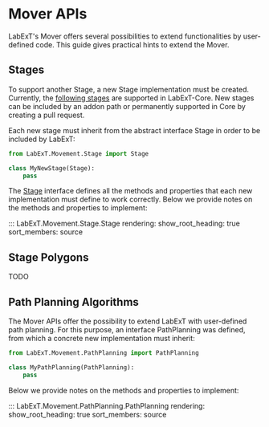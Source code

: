 # Mover APIs

LabExT's Mover offers several possibilities to extend functionalities by user-defined code.
This guide gives practical hints to extend the Mover.

## Stages

To support another Stage, a new Stage implementation must be created.
Currently, the [following stages]() are supported in LabExT-Core.
New stages can be included by an addon path or permanently supported in Core by creating a pull request.

Each new stage must inherit from the abstract interface Stage in order to be included by LabExT:

```py
from LabExT.Movement.Stage import Stage

class MyNewStage(Stage):
    pass
```

The [Stage]() interface defines all the methods and properties that each new implementation must define to work correctly.
Below we provide notes on the methods and properties to implement:

::: LabExT.Movement.Stage.Stage
    rendering:
        show_root_heading: true
        sort_members: source


## Stage Polygons
TODO


## Path Planning Algorithms
The Mover APIs offer the possibility to extend LabExT with user-defined path planning.
For this purpose, an interface PathPlanning was defined, from which a concrete new implementation must inherit:

```py
from LabExT.Movement.PathPlanning import PathPlanning

class MyPathPlanning(PathPlanning):
    pass
```

Below we provide notes on the methods and properties to implement:

::: LabExT.Movement.PathPlanning.PathPlanning
    rendering:
        show_root_heading: true
        sort_members: source